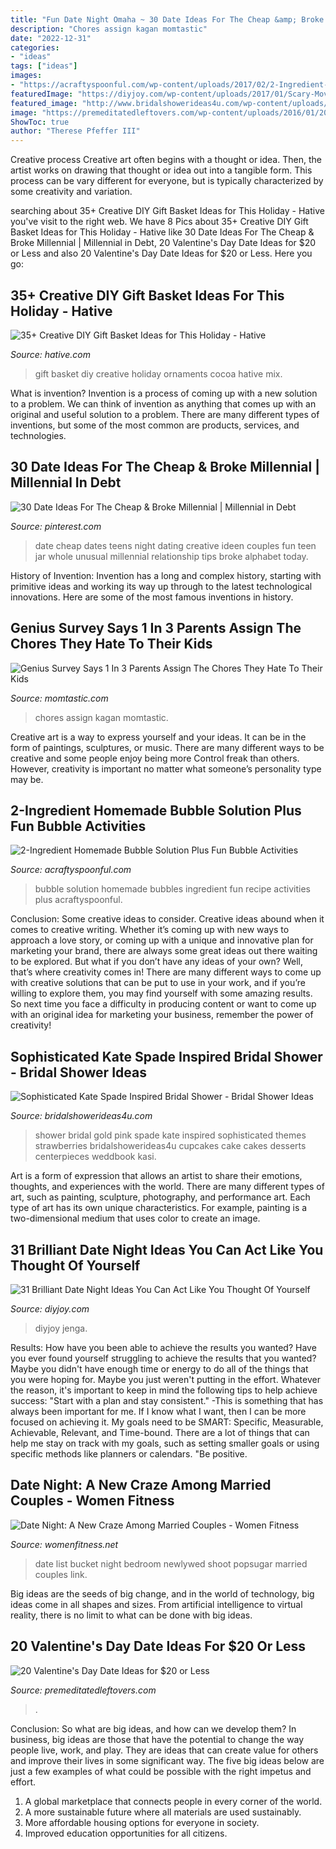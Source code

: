 ```yaml
---
title: "Fun Date Night Omaha ~ 30 Date Ideas For The Cheap &amp; Broke Millennial"
description: "Chores assign kagan momtastic"
date: "2022-12-31"
categories:
- "ideas"
tags: ["ideas"]
images:
- "https://acraftyspoonful.com/wp-content/uploads/2017/02/2-Ingredient-Homemade-Bubble-Solution-and-other-awesome-ways-to-use-bubbles.jpg"
featuredImage: "https://diyjoy.com/wp-content/uploads/2017/01/Scary-Movie-Date-Night.jpg"
featured_image: "http://www.bridalshowerideas4u.com/wp-content/uploads/2016/05/Sophisticated-Kate-Spade-Inspired-Bridal-Shower-Strawberries.jpg"
image: "https://premeditatedleftovers.com/wp-content/uploads/2016/01/20-Fun-Valentines-Day-Date-Ideas-for-20-dollars-or-less.jpg"
ShowToc: true
author: "Therese Pfeffer III"
---
```



Creative process
Creative art often begins with a thought or idea. Then, the artist works on drawing that thought or idea out into a tangible form. This process can be vary different for everyone, but is typically characterized by some creativity and variation.

	

		
searching about 35+ Creative DIY Gift Basket Ideas for This Holiday - Hative you've visit to the right web. We have 8 Pics about 35+ Creative DIY Gift Basket Ideas for This Holiday - Hative like 30 Date Ideas For The Cheap &amp; Broke Millennial | Millennial in Debt, 20 Valentine&#039;s Day Date Ideas for $20 or Less and also 20 Valentine&#039;s Day Date Ideas for $20 or Less. Here you go:
		
    
## 35+ Creative DIY Gift Basket Ideas For This Holiday - Hative

<img loading=lazy src="https://hative.com/wp-content/uploads/2015/11/diy-gift-basket-ideas/11-creative-diy-gift-basket-ideas.jpg" onerror="this.onerror=null;this.src='https://tse1.mm.bing.net/th?id=OIP.ub9TIgyz9SN2lHbaJHXKtwHaQW&amp;pid=15.1';" alt="35+ Creative DIY Gift Basket Ideas for This Holiday - Hative">

_Source: hative.com_

>gift basket diy creative holiday ornaments cocoa hative mix. 

	

What is invention?
Invention is a process of coming up with a new solution to a problem. We can think of invention as anything that comes up with an original and useful solution to a problem. There are many different types of inventions, but some of the most common are products, services, and technologies.

    
## 30 Date Ideas For The Cheap &amp; Broke Millennial | Millennial In Debt

<img loading=lazy src="https://i.pinimg.com/736x/b4/0d/51/b40d5177f9045c75a5dc285459b63907.jpg" onerror="this.onerror=null;this.src='https://tse4.mm.bing.net/th?id=OIP.nslc5COP96Z2mLJCoRpNDgHaLG&amp;pid=15.1';" alt="30 Date Ideas For The Cheap &amp; Broke Millennial | Millennial in Debt">

_Source: pinterest.com_

>date cheap dates teens night dating creative ideen couples fun teen jar whole unusual millennial relationship tips broke alphabet today. 

	

History of Invention:
Invention has a long and complex history, starting with primitive ideas and working its way up through to the latest technological innovations. Here are some of the most famous inventions in history.

    
## Genius Survey Says 1 In 3 Parents Assign The Chores They Hate To Their Kids

<img loading=lazy src="https://cdn-www.momtastic.com/assets/uploads/2021/03/chores-for-kids-640x426.jpg" onerror="this.onerror=null;this.src='https://tse1.mm.bing.net/th?id=OIP.s7RVZM87Ot5WEgjPOWZtBwHaE7&amp;pid=15.1';" alt="Genius Survey Says 1 In 3 Parents Assign The Chores They Hate To Their Kids">

_Source: momtastic.com_

>chores assign kagan momtastic. 

	

Creative art is a way to express yourself and your ideas. It can be in the form of paintings, sculptures, or music. There are many different ways to be creative and some people enjoy being more Control freak than others. However, creativity is important no matter what someone’s personality type may be.

    
## 2-Ingredient Homemade Bubble Solution Plus Fun Bubble Activities

<img loading=lazy src="https://acraftyspoonful.com/wp-content/uploads/2017/02/2-Ingredient-Homemade-Bubble-Solution-and-other-awesome-ways-to-use-bubbles.jpg" onerror="this.onerror=null;this.src='https://tse4.mm.bing.net/th?id=OIP.t_j_b-GsN5yVX8LJa-oGFQHaLM&amp;pid=15.1';" alt="2-Ingredient Homemade Bubble Solution Plus Fun Bubble Activities">

_Source: acraftyspoonful.com_

>bubble solution homemade bubbles ingredient fun recipe activities plus acraftyspoonful. 

	

Conclusion: Some creative ideas to consider.
Creative ideas abound when it comes to creative writing. Whether it’s coming up with new ways to approach a love story, or coming up with a unique and innovative plan for marketing your brand, there are always some great ideas out there waiting to be explored. But what if you don’t have any ideas of your own? Well, that’s where creativity comes in! There are many different ways to come up with creative solutions that can be put to use in your work, and if you’re willing to explore them, you may find yourself with some amazing results. So next time you face a difficulty in producing content or want to come up with an original idea for marketing your business, remember the power of creativity!

    
## Sophisticated Kate Spade Inspired Bridal Shower - Bridal Shower Ideas

<img loading=lazy src="http://www.bridalshowerideas4u.com/wp-content/uploads/2016/05/Sophisticated-Kate-Spade-Inspired-Bridal-Shower-Strawberries.jpg" onerror="this.onerror=null;this.src='https://tse1.mm.bing.net/th?id=OIP.IR1i_03-tSMLZz-hGfVXBwHaLG&amp;pid=15.1';" alt="Sophisticated Kate Spade Inspired Bridal Shower - Bridal Shower Ideas">

_Source: bridalshowerideas4u.com_

>shower bridal gold pink spade kate inspired sophisticated themes strawberries bridalshowerideas4u cupcakes cake cakes desserts centerpieces weddbook kasi. 

	

Art is a form of expression that allows an artist to share their emotions, thoughts, and experiences with the world. There are many different types of art, such as painting, sculpture, photography, and performance art. Each type of art has its own unique characteristics. For example, painting is a two-dimensional medium that uses color to create an image.

    
## 31 Brilliant Date Night Ideas You Can Act Like You Thought Of Yourself

<img loading=lazy src="https://diyjoy.com/wp-content/uploads/2017/01/Scary-Movie-Date-Night.jpg" onerror="this.onerror=null;this.src='https://tse1.mm.bing.net/th?id=OIP.j8GHjQXyTCObGsELzw3IdwHaKZ&amp;pid=15.1';" alt="31 Brilliant Date Night Ideas You Can Act Like You Thought Of Yourself">

_Source: diyjoy.com_

>diyjoy jenga. 

	

Results: How have you been able to achieve the results you wanted?
Have you ever found yourself struggling to achieve the results that you wanted? Maybe you didn't have enough time or energy to do all of the things that you were hoping for. Maybe you just weren't putting in the effort. Whatever the reason, it's important to keep in mind the following tips to help achieve success: 
"Start with a plan and stay consistent." -This is something that has always been important for me. If I know what I want, then I can be more focused on achieving it. My goals need to be SMART: Specific, Measurable, Achievable, Relevant, and Time-bound. There are a lot of things that can help me stay on track with my goals, such as setting smaller goals or using specific methods like planners or calendars. 
"Be positive.

    
## Date Night: A New Craze Among Married Couples - Women Fitness

<img loading=lazy src="https://www.womenfitness.net/wp/wp-content/uploads/2017/03/date-night3.jpg" onerror="this.onerror=null;this.src='https://tse4.mm.bing.net/th?id=OIP.tL3A0qnEl6xpmTpYkJobuQHaE8&amp;pid=15.1';" alt="Date Night: A New Craze Among Married Couples - Women Fitness">

_Source: womenfitness.net_

>date list bucket night bedroom newlywed shoot popsugar married couples link. 

	

Big ideas are the seeds of big change, and in the world of technology, big ideas come in all shapes and sizes. From artificial intelligence to virtual reality, there is no limit to what can be done with big ideas.

    
## 20 Valentine&#039;s Day Date Ideas For $20 Or Less

<img loading=lazy src="https://premeditatedleftovers.com/wp-content/uploads/2016/01/20-Fun-Valentines-Day-Date-Ideas-for-20-dollars-or-less.jpg" onerror="this.onerror=null;this.src='https://tse4.mm.bing.net/th?id=OIP._qWp-TNMRdIkXs5ollxLrQHaO_&amp;pid=15.1';" alt="20 Valentine&#039;s Day Date Ideas for $20 or Less">

_Source: premeditatedleftovers.com_

>. 

	

Conclusion: So what are big ideas, and how can we develop them?
In business, big ideas are those that have the potential to change the way people live, work, and play. They are ideas that can create value for others and improve their lives in some significant way. The five big ideas below are just a few examples of what could be possible with the right impetus and effort.
1. A global marketplace that connects people in every corner of the world.
2. A more sustainable future where all materials are used sustainably.
3. More affordable housing options for everyone in society. 
4. Improved education opportunities for all citizens. 


